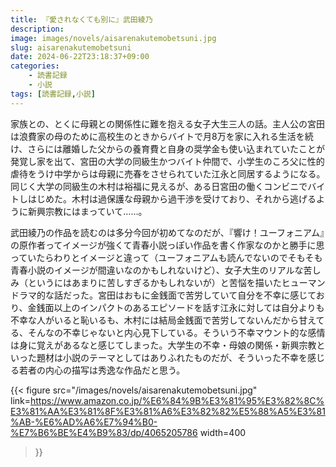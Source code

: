 ```yaml
---
title: 『愛されなくても別に』武田綾乃
description: 
image: images/novels/aisarenakutemobetsuni.jpg
slug: aisarenakutemobetsuni
date: 2024-06-22T23:18:37+09:00
categories:
    - 読書記録
    - 小説
tags: [読書記録,小説]
---
```


家族との、とくに母親との関係性に難を抱える女子大生三人の話。主人公の宮田は浪費家の母のために高校生のときからバイトで月8万を家に入れる生活を続け、さらには離婚した父からの養育費と自身の奨学金も使い込まれていたことが発覚し家を出て、宮田の大学の同級生かつバイト仲間で、小学生のころ父に性的虐待をうけ中学からは母親に売春をさせられていた江永と同居するようになる。同じく大学の同級生の木村は裕福に見えるが、ある日宮田の働くコンビニでバイトしはじめた。木村は過保護な母親から過干渉を受けており、それから逃げるように新興宗教にはまっていて……。

武田綾乃の作品を読むのは多分今回が初めてなのだが、『響け！ユーフォニアム』の原作者ってイメージが強くて青春小説っぽい作品を書く作家なのかと勝手に思っていたらわりとイメージと違って（ユーフォニアムも読んでないのでそもそも青春小説のイメージが間違いなのかもしれないけど）、女子大生のリアルな苦しみ（というにはあまりに苦しすぎるかもしれないが）と苦悩を描いたヒューマンドラマ的な話だった。宮田はおもに金銭面で苦労していて自分を不幸に感じており、金銭面以上のインパクトのあるエピソードを話す江永に対しては自分よりも不幸な人がいると恥いるも、木村には結局金銭面で苦労してないんだから甘えてる、そんなの不幸じゃないと内心見下している。そういう不幸マウント的な感情は身に覚えがあるなと感じてしまった。大学生の不幸・母娘の関係・新興宗教といった題材は小説のテーマとしてはありふれたものだが、そういった不幸を感じる若者の内心の描写は秀逸な作品だと思う。



{{< figure
    src="/images/novels/aisarenakutemobetsuni.jpg"
    link=https://www.amazon.co.jp/%E6%84%9B%E3%81%95%E3%82%8C%E3%81%AA%E3%81%8F%E3%81%A6%E3%82%82%E5%88%A5%E3%81%AB-%E6%AD%A6%E7%94%B0-%E7%B6%BE%E4%B9%83/dp/4065205786
    width=400
>}}

